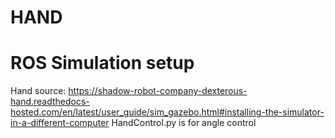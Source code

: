 # HAND

# ROS Simulation setup
Hand source: https://shadow-robot-company-dexterous-hand.readthedocs-hosted.com/en/latest/user_guide/sim_gazebo.html#installing-the-simulator-in-a-different-computer
HandControl.py is for angle control
